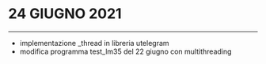 # 24 GIUGNO 2021

---

- implementazione _thread in libreria utelegram
- modifica programma test_lm35 del 22 giugno con multithreading
